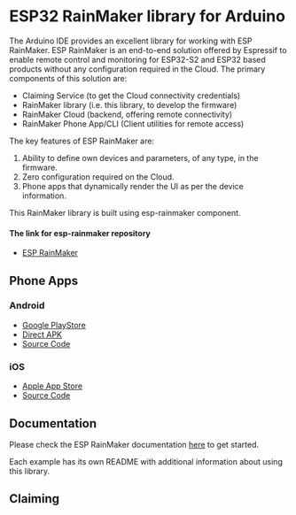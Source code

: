 # ESP32 RainMaker library for Arduino
The Arduino IDE provides an excellent library for working with ESP RainMaker.
ESP RainMaker is an end-to-end solution offered by Espressif to enable remote control and monitoring for ESP32-S2 and ESP32 based products without any configuration required in the Cloud.
The primary components of this solution are:
- Claiming Service (to get the Cloud connectivity credentials)
- RainMaker library (i.e. this library, to develop the firmware)
- RainMaker Cloud (backend, offering remote connectivity)
- RainMaker Phone App/CLI (Client utilities for remote access)

The key features of ESP RainMaker are:

1. Ability to define own devices and parameters, of any type, in the firmware.
2. Zero configuration required on the Cloud.
3. Phone apps that dynamically render the UI as per the device information.

This RainMaker library is built using esp-rainmaker component.

#### The link for esp-rainmaker repository

- [ESP RainMaker](https://github.com/espressif/esp-rainmaker)

## Phone Apps

### Android

- [Google PlayStore](https://play.google.com/store/apps/details?id=com.espressif.rainmaker)
- [Direct APK](https://github.com/espressif/esp-rainmaker/wiki)
- [Source Code](https://github.com/espressif/esp-rainmaker-android)

### iOS
- [Apple App Store](https://apps.apple.com/app/esp-rainmaker/id1497491540)
- [Source Code](https://github.com/espressif/esp-rainmaker-ios)

## Documentation

Please check the ESP RainMaker documentation [here](http://rainmaker.espressif.com/docs/get-started.html) to get started.

Each example has its own README with additional information about using this library.

## Claiming
